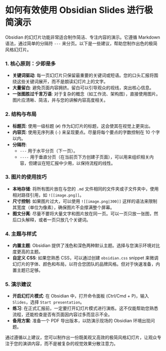 # 如何有效使用 Obsidian Slides 进行极简演示

Obsidian 的幻灯片功能非常适合制作简洁、专注内容的演示。它遵循 Markdown 语法，通过简单的分隔符 `---` 来分页。以下是一些建议，帮助您制作出色的极简风格幻灯片。

### 1. 核心原则：少即是多

- **关键词驱动**: 每一页幻灯片只保留最重要的关键词或短语。您的口头汇报将围绕这些关键词展开，而不是朗读幻灯片上的文字。
- **大量留白**: 避免页面内容拥挤。留白可以引导观众的视线，突出核心信息。
- **一张图胜过千言万语**: 对于复杂的概念（如工作流、架构图），直接使用图片。图片应清晰、简洁，并与您的讲解内容高度相关。

### 2. 结构与布局

- **标题页**: 使用一级标题 (`#`) 作为幻灯片的标题，这会使其在视觉上更突出。
- **内容页**: 使用无序列表 (`-`) 来呈现要点。尽量将每个要点的字数控制在 10 个字以内。
- **分隔符**: 
    - `---` 用于水平分页（下一页）。
    - `----` 用于垂直分页（在当前页下方创建子页面），可以用来组织相关内容，但建议在短汇报中少用，以保持流程的线性。

### 3. 图片的使用技巧

- **本地存储**: 将所有图片放在与您的 `.md` 文件相同的文件夹或子文件夹中，使用相对路径引用，如 `![[image.png]]`。
- **尺寸控制**: 如果图片过大，可以使用 `![[image.png|300]]` 这样的语法来限制其宽度（单位为像素），确保图片不会撑满整个屏幕。
- **图文分离**: 尽量不要将大量文字和图片放在同一页。可以一页只放一张图，然后口头解释，或者一页只放几个关键词。

### 4. 主题与样式

- **内置主题**: Obsidian 提供了浅色和深色两种默认主题。选择与您演示环境对比度更高的主题。
- **自定义 CSS**: 如果您熟悉 CSS，可以通过创建 `obsidian.css` snippet 来微调幻灯片的字体、颜色和布局，以符合您团队的品牌风格。但对于快速准备，内置主题已足够。

### 5. 演示建议

- **开启幻灯片模式**: 在 Obsidian 中，打开命令面板 (Ctrl/Cmd + P)，输入 `Slides`，选择 `Start presentation`。
- **练习**: 在正式汇报前，一定要打开幻灯片模式进行演练。这不仅能帮助您熟悉流程，还能检查是否有页面因内容过多而显示不全。
- **备用方案**: 准备一个 PDF 导出版本，以防演示现场的 Obsidian 环境出现问题。

通过遵循以上建议，您可以制作出一份既美观又高效的极简风格幻灯片，让观众专注于您的演讲内容，而不是被复杂的视觉效果分散注意力。
